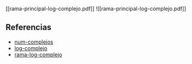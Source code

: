 [[rama-principal-log-complejo.pdf]]
![[rama-principal-log-complejo.pdf]]

## Referencias
- [num-complejos](./num-complejos.md)
- [log-complejo](./log-complejo.md)
- [rama-log-complejo](./rama-log-complejo.md)
